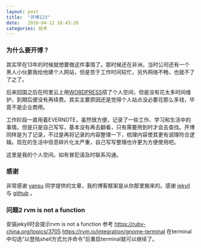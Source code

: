 ```yaml
---
layout: post
title:  "开博123"
date:   2016-04-12 16:43:26
categories: 技术
---
```


### 为什么要开博？
其实早在13年的时候就想要做这件事情了。那时候还在非洲，当时公司还有一个黑人小伙要我给他建个人网站，但是苦于工作时间较忙，另外网络不畅，也就不了了之了。

后来回国之后在阿里云上用[WORDPRESS](https://wordpress.org/)搭了个人空间，但是没有花太多时间维护，到期后便没有再续费。其实主要原因还是觉得个人站点没必要花那么多钱，毕竟不是企业商用。

工作阶段一直用着EVERNOTE，虽然很方便，记录了一些工作、学习和生活中的事情。但是只是自己写写，基本没有再去翻看，只有需要用到时才会去查找。开博同样是为了记录，不过是再将记录的内容整理一下，梳理内容使其更有调理符合逻辑。现在的生活中信息碎片化太严重，自己写写整理也许更为方便使用吧。

这里是我的个人空间。如有冒犯请及时联系沟通。

### 感谢
非常感谢 [yansu](http://yansu.org/) 同学提供的文章，我的博客框架是从你那里搬来的。感谢 [jekyll](http://jekyllrb.com/) 与 [github](https://pages.github.com/) 。

### 问题2 rvm is not a function

安装jekyll时会提示rvm is not a function
参考 https://ruby-china.org/topics/3705
https://rvm.io/integration/gnome-terminal
在terminal中勾选“以登陆shell方式允许命令”后重启terminal就可以继续了。
